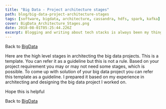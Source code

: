 ```yaml
---
title: "Big Data - Project architecture stages"
path: blog/big-data-project-architecture-stages
tags: [software, bigdata, architecture, cassandra, hdfs, spark, kafka]
cover: BigData_Architecture_Stages.png
date: 2018-08-01T05:25:44.226Z
excerpt: Blogging and writing about tech stacks is always been my thing. Here are the high level stages in architecting the big data projects. This is a template. You can refer it as a guideline but this is not a rule.
---
```


Back to [BigData](../blog/big-data "Big Data")

Here are the high level stages in architecting the big data projects. This is a template. You can refer it as a guideline but this is not a rule. Based on your project requirement you may or may not need some stages, which is possible. To come up with solution of your big data project you can refer this template as a guideline. I prepared it based on my experience in architecting and designing the big data project I worked on.

Hope this is helpful

Back to [BigData](../blog/big-data "Big Data")
